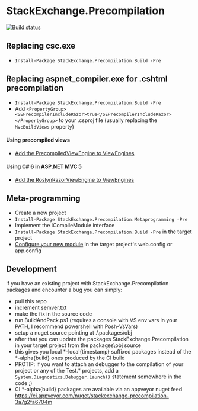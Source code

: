 StackExchange.Precompilation
============================

[![Build status](https://ci.appveyor.com/api/projects/status/lvt06wa9io6k64c3/branch/master?svg=true)](https://ci.appveyor.com/project/StackExchange/stackexchange-precompilation/branch/master)

Replacing csc.exe
-----------------

- `Install-Package StackExchange.Precompilation.Build -Pre`

Replacing aspnet_compiler.exe for .cshtml precompilation
--------------------------------------------------------

- `Install-Package StackExchange.Precompilation.Build -Pre`
- Add `<PropertyGroup><SEPrecompilerIncludeRazor>true</SEPrecompilerIncludeRazor></PropertyGroup>` to your .csproj file (usually replacing the `MvcBuildViews` property)

#### Using precompiled views

- [Add the PrecompiledViewEngine to ViewEngines](https://github.com/StackExchange/StackExchange.Precompilation/blob/fd536b764983e2674a4549b7be6f26e971190c1e/Test.WebApp/Global.asax.cs#L29)

#### Using C# 6 in ASP.NET MVC 5

- [Add the RoslynRazorViewEngine to ViewEngines](https://github.com/StackExchange/StackExchange.Precompilation/blob/fd536b764983e2674a4549b7be6f26e971190c1e/Test.WebApp/Global.asax.cs#L32)

Meta-programming
----------------

- Create a new project 
- `Install-Package StackExchange.Precompilation.Metaprogramming -Pre`
- Implement the ICompileModule interface
- `Install-Package StackExchange.Precompilation.Build -Pre` in the target project
- [Configure your new module](https://github.com/StackExchange/StackExchange.Precompilation/blob/fd536b764983e2674a4549b7be6f26e971190c1e/Test.ConsoleApp/App.config#L8) in the target project's web.config or app.config


Development
-----------

if you have an existing project with StackExchange.Precompilation packages and encounter a bug you can simply:

- pull this repo
- increment semver.txt
- make the fix in the source code
- run BuildAndPack.ps1 (requires a console with VS env vars in your PATH, I recommend powershell with Posh-VsVars)
- setup a nuget source pointing at .\packages\obj
- after that you can update the packages StackExchange.Precompilation in your target project from the packages\obj source
- this gives you local *-local{timestamp} suffixed packages instead of the *-alpha{build} ones produced by the CI build
- PROTIP: if you want to attach an debugger to the compilation of your project or any of the Test.* projects, add a `System.Diagnostics.Debugger.Launch()` statement somewhere in the code ;)
- CI *-alpha{build} packages are available via an appveyor nuget feed https://ci.appveyor.com/nuget/stackexchange-precompilation-3a7g2fa6704m
